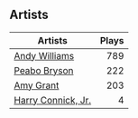 ## Artists
Artists | Plays 
----- | -----: 
[Andy Williams](/artists/andy-williams-16425) | 789
[Peabo Bryson](/artists/peabo-bryson-38840) | 222
[Amy Grant](/artists/amy-grant-3053) | 203
[Harry Connick, Jr.](/artists/harry-connick-jr-41411) | 4

